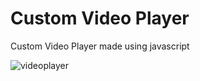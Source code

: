 # Custom Video Player
Custom Video Player made using javascript

![videoplayer](https://user-images.githubusercontent.com/66320171/123747420-8fa9d000-d8d0-11eb-9ae8-45cc77b09a97.gif)

